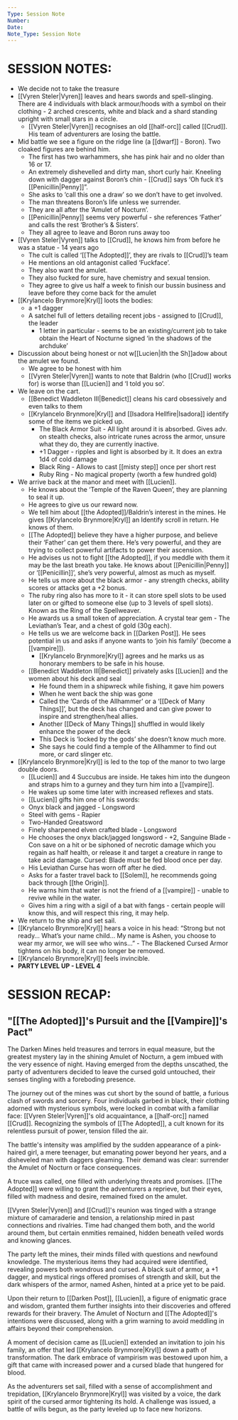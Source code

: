 ```yaml
---
Type: Session Note
Number: 
Date: 
Note_Type: Session Note
---
```

# SESSION NOTES:

- We decide not to take the treasure
- [[Vyren Steler|Vyren]] leaves and hears swords and spell-slinging. There are 4 individuals with black armour/hoods with a symbol on their clothing - 2 arched crescents, white and black and a shard standing upright with small stars in a circle.
	- [[Vyren Steler|Vyren]] recognises an old [[half-orc]] called [[Crud]]. His team of adventurers are losing the battle.
- Mid battle we see a figure on the ridge line (a [[dwarf]] - Boron). Two cloaked figures are behind him.
	- The first has two warhammers, she has pink hair and no older than 16 or 17.
	- An extremely dishevelled and dirty man, short curly hair. Kneeling down with dagger against Boron’s chin - [[Crud]] says ‘Oh fuck it’s [[Penicillin|Penny]]”.
	- She asks to ‘call this one a draw’ so we don’t have to get involved.
	- The man threatens Boron’s life unless we surrender.
	- They are all after the ‘Amulet of Nocturn’.
	- [[Penicillin|Penny]] seems very powerful - she references ‘Father’ and calls the rest ‘Brother’s & Sisters’.
	- They all agree to leave and Boron runs away too
- [[Vyren Steler|Vyren]] talks to [[Crud]], he knows him from before he was a statue - 14 years ago
	- The cult is called ‘[[The Adopted]]’, they are rivals to [[Crud]]’s team
	- He mentions an old antagonist called ‘Fuckface’.
	- They also want the amulet.
	- They also fucked for sure, have chemistry and sexual tension.
	- They agree to give us half a week to finish our bussin business and leave before they come back for the amulet
- [[Krylancelo Brynmore|Kryl]] loots the bodies:
	- a +1 dagger
	- A satchel full of letters detailing recent jobs - assigned to [[Crud]], the leader
		- 1 letter in particular - seems to be an existing/current job to take obtain the Heart of Nocturne signed ‘in the shadows of the archduke’
- Discussion about being honest or not w[[Lucien|ith the Sh]]adow about the amulet we found.
	- We agree to be honest with him
	- [[Vyren Steler|Vyren]] wants to note that Baldrin (who [[Crud]] works for) is worse than [[Lucien]] and ‘I told you so’.
- We leave on the cart.
	- [[Benedict Waddleton III|Benedict]] cleans his card obsessively and even talks to them
	- [[Krylancelo Brynmore|Kryl]] and [[Isadora Hellfire|Isadora]] identify some of the items we picked up.
		- The Black Armor Suit - All light around it is absorbed. Gives adv. on stealth checks, also intricate runes across the armor, unsure what they do, they are currently inactive.
		- +1 Dagger - ripples and light is absorbed by it. It does an extra 1d4 of cold damage
		- Black Ring - Allows to cast [[misty step]] once per short rest
		- Ruby Ring - No magical property (worth a few hundred gold)
- We arrive back at the manor and meet with [[Lucien]].
	- He knows about the ‘Temple of the Raven Queen’, they are planning to seal it up.
	- He agrees to give us our reward now.
	- We tell him about [[the Adopted]]/Baldrin’s interest in the mines. He gives [[Krylancelo Brynmore|Kryl]] an Identify scroll in return. He knows of them.
	- [[The Adopted]] believe they have a higher purpose, and believe their ‘Father’ can get them there. He’s very powerful, and they are trying to collect powerful artifacts to power their ascension.
	- He advises us not to fight [[the Adopted]], if you meddle with them it may be the last breath you take. He knows about [[Penicillin|Penny]] or ‘[[Penicillin]]’, she’s very powerful, almost as much as myself.
	- He tells us more about the black armor - any strength checks, ability scores or attacks get a +2 bonus.
	- The ruby ring also has more to it - it can store spell slots to be used later on or gifted to someone else (up to 3 levels of spell slots). Known as the Ring of the Spellweaver.
	- He awards us a small token of appreciation. A crystal tear gem - The Leviathan’s Tear, and a chest of gold (30g each).
	- He tells us we are welcome back in [[Darken Post]]. He sees potential in us and asks if anyone wants to ‘join his family’ (become a [[vampire]]).
		- [[Krylancelo Brynmore|Kryl]] agrees and he marks us as honorary members to be safe in his house.
	- [[Benedict Waddleton III|Benedict]] privately asks [[Lucien]] and the women about his deck and seal
		- He found them in a shipwreck while fishing, it gave him powers
		- When he went back the ship was gone
		- Called the ‘Cards of the Allhammer’ or a ‘[[Deck of Many Things]]’, but the deck has changed and can give power to inspire and strengthen/heal allies.
		- Another [[Deck of Many Things]] shuffled in would likely enhance the power of the deck
		- This Deck is ‘locked by the gods’ she doesn’t know much more.
		- She says he could find a temple of the Allhammer to find out more, or card slinger etc.
- [[Krylancelo Brynmore|Kryl]] is led to the top of the manor to two large double doors.
	- [[Lucien]] and 4 Succubus are inside. He takes him into the dungeon and straps him to a gurney and they turn him into a [[vampire]].
	- He wakes up some time later with increased reflexes and stats.
	- [[Lucien]] gifts him one of his swords:
	- Onyx black and jagged - Longsword
	- Steel with gems - Rapier
	- Two-Handed Greatsword
	- Finely sharpened elven crafted blade - Longsword
	- He chooses the onyx black/jagged longsword - +2, Sanguine Blade - Con save on a hit or be siphoned of necrotic damage which you regain as half health, or release it and target a creature in range to take acid damage. Cursed: Blade must be fed blood once per day.
	- His Leviathan Curse has worn off after he died.
	- Asks for a faster travel back to [[Solem]], he recommends going back through [[the Origin]].
	- He warns him that water is not the friend of a [[vampire]] - unable to revive while in the water.
	- Gives him a ring with a sigil of a bat with fangs - certain people will know this, and will respect this ring, it may help.
- We return to the ship and set sail.
- [[Krylancelo Brynmore|Kryl]] hears a voice in his head: “Strong but not ready… What’s your name child… My name is Ashen, you choose to wear my armor, we will see who wins…” - The Blackened Cursed Armor tightens on his body, it can no longer be removed.
- [[Krylancelo Brynmore|Kryl]] feels invincible.
- **PARTY LEVEL UP - LEVEL 4**

# SESSION RECAP:
## "[[The Adopted]]'s Pursuit and the [[Vampire]]'s Pact"

The Darken Mines held treasures and terrors in equal measure, but the greatest mystery lay in the shining Amulet of Nocturn, a gem imbued with the very essence of night. Having emerged from the depths unscathed, the party of adventurers decided to leave the cursed gold untouched, their senses tingling with a foreboding presence.

The journey out of the mines was cut short by the sound of battle, a furious clash of swords and sorcery. Four individuals garbed in black, their clothing adorned with mysterious symbols, were locked in combat with a familiar face: [[Vyren Steler|Vyren]]'s old acquaintance, a [[half-orc]] named [[Crud]]. Recognizing the symbols of [[The Adopted]], a cult known for its relentless pursuit of power, tension filled the air.

The battle's intensity was amplified by the sudden appearance of a pink-haired girl, a mere teenager, but emanating power beyond her years, and a disheveled man with daggers gleaming. Their demand was clear: surrender the Amulet of Nocturn or face consequences.

A truce was called, one filled with underlying threats and promises. [[The Adopted]] were willing to grant the adventurers a reprieve, but their eyes, filled with madness and desire, remained fixed on the amulet.

[[Vyren Steler|Vyren]] and [[Crud]]'s reunion was tinged with a strange mixture of camaraderie and tension, a relationship mired in past connections and rivalries. Time had changed them both, and the world around them, but certain enmities remained, hidden beneath veiled words and knowing glances.

The party left the mines, their minds filled with questions and newfound knowledge. The mysterious items they had acquired were identified, revealing powers both wondrous and cursed. A black suit of armor, a +1 dagger, and mystical rings offered promises of strength and skill, but the dark whispers of the armor, named Ashen, hinted at a price yet to be paid.

Upon their return to [[Darken Post]], [[Lucien]], a figure of enigmatic grace and wisdom, granted them further insights into their discoveries and offered rewards for their bravery. The Amulet of Nocturn and [[The Adopted]]'s intentions were discussed, along with a grim warning to avoid meddling in affairs beyond their comprehension.

A moment of decision came as [[Lucien]] extended an invitation to join his family, an offer that led [[Krylancelo Brynmore|Kryl]] down a path of transformation. The dark embrace of vampirism was bestowed upon him, a gift that came with increased power and a cursed blade that hungered for blood.

As the adventurers set sail, filled with a sense of accomplishment and trepidation, [[Krylancelo Brynmore|Kryl]] was visited by a voice, the dark spirit of the cursed armor tightening its hold. A challenge was issued, a battle of wills begun, as the party leveled up to face new horizons.